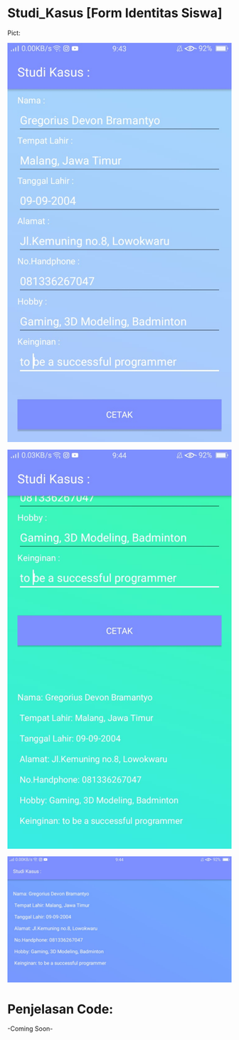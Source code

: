 # Studi_Kasus [Form Identitas Siswa]

Pict:

![Alt Text](https://github.com/NextDvn/Studi_Kasus/blob/master/WhatsApp%20Image%202020-07-27%20at%209.45.01%20PM%20(1).jpeg)

![Alt Text](https://github.com/NextDvn/Studi_Kasus/blob/master/WhatsApp%20Image%202020-07-27%20at%209.45.01%20PM.jpeg)

![Alt Text](https://github.com/NextDvn/Studi_Kasus/blob/master/WhatsApp%20Image%202020-07-27%20at%209.45.00%20PM.jpeg)

# Penjelasan Code:

-Coming Soon-
